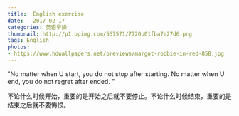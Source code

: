 ```yaml
---
title:  English exercise
date:   2017-02-17
categories: 英语早操
thumbnail: http://p1.bpimg.com/567571/7720b01fba7e27d6.png
tags: English
photos:
- https://www.hdwallpapers.net/previews/margot-robbie-in-red-858.jpg
---
```


"No matter when U start, you do not stop after starting. No matter when U end, you do not regret after ended. "
<p>不论什么时候开始，重要的是开始之后就不要停止。不论什么时候结束，重要的是结束之后就不要悔恨。</p>
